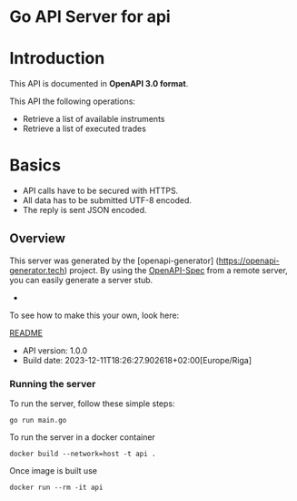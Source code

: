 # Go API Server for api

# Introduction

This API is documented in **OpenAPI 3.0 format**.

This API the following operations:

- Retrieve a list of available instruments
- Retrieve a list of executed trades

# Basics

- API calls have to be secured with HTTPS.
- All data has to be submitted UTF-8 encoded.
- The reply is sent JSON encoded.

## Overview

This server was generated by the [openapi-generator]
(https://openapi-generator.tech) project.
By using the [OpenAPI-Spec](https://github.com/OAI/OpenAPI-Specification) from a remote server, you can easily generate a server stub.

-

To see how to make this your own, look here:

[README](https://openapi-generator.tech)

- API version: 1.0.0
- Build date: 2023-12-11T18:26:27.902618+02:00[Europe/Riga]

### Running the server

To run the server, follow these simple steps:

```
go run main.go
```

To run the server in a docker container

```
docker build --network=host -t api .
```

Once image is built use

```
docker run --rm -it api
```
